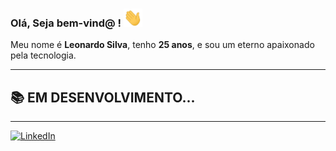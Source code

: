 ### Olá,  Seja bem-vind@  !  <img src="https://raw.githubusercontent.com/LeonardoDSSilva/LeonardoDSSilva/master/sources/wave.gif" width="30px">

Meu nome é **Leonardo Silva**, tenho **25 anos**, e sou um eterno apaixonado pela tecnologia.



---

## 📚 EM DESENVOLVIMENTO...

<!--

Estudar é vida ❤️

Vivo em constantes estudos para sempre poder me atualizar nas principais tecnologias do mercado.

-->

---

[![LinkedIn](https://img.shields.io/badge/LinkedIn-blue.svg?style=for-the-badge&logo=linkedin)](https://www.linkedin.com/in/leonardodssilva/)



<!--
**LeonardoDSSilva/LeonardoDSSilva** is a ✨ _special_ ✨ repository because its `README.md` (this file) appears on your GitHub profile.

Here are some ideas to get you started:

- 🔭 I’m currently working on ...
- 🌱 I’m currently learning ...
- 👯 I’m looking to collaborate on ...
- 🤔 I’m looking for help with ...
- 💬 Ask me about ...
- 📫 How to reach me: ...
- 😄 Pronouns: ...
- ⚡ Fun fact: ...

https://dev.to/envoy_/150-badges-for-github-pnk

-->

